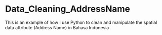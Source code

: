 # Data_Cleaning_AddressName
This is an example of how I use Python to clean and manipulate the spatial data attribute (Address Name) in Bahasa Indonesia
